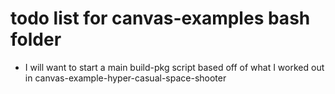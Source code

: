 # todo list for canvas-examples bash folder

* I will want to start a main build-pkg script based off of what I worked out in canvas-example-hyper-casual-space-shooter